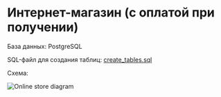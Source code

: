 # Интернет-магазин (с оплатой при получении)
База данных: PostgreSQL  

SQL-файл для создания таблиц:
[create_tables.sql](/create_tables.sql)

Схема:  

![Online store diagram](/store_diagram.png)

